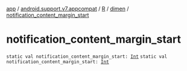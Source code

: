 [app](../../../index.md) / [android.support.v7.appcompat](../../index.md) / [R](../index.md) / [dimen](index.md) / [notification_content_margin_start](.)

# notification_content_margin_start

`static val notification_content_margin_start: `[`Int`](https://kotlinlang.org/api/latest/jvm/stdlib/kotlin/-int/index.html)
`static val notification_content_margin_start: `[`Int`](https://kotlinlang.org/api/latest/jvm/stdlib/kotlin/-int/index.html)